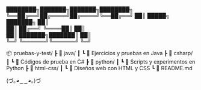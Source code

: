 ████████╗███████╗███████╗████████╗
╚══██╔══╝██╔════╝██╔════╝╚══██╔══╝
   ██║   █████╗  ███████╗   ██║   
   ██║   ██╔══╝  ╚════██║   ██║   
   ██║   ███████╗███████║   ██║   
   ╚═╝   ╚══════╝╚══════╝   ╚═╝   


📦 pruebas-y-test/
 ┣ 📂 java/
 ┃ ┗ 🧪 Ejercicios y pruebas en Java
 ┣ 📂 csharp/
 ┃ ┗ 🧪 Códigos de prueba en C#
 ┣ 📂 python/
 ┃ ┗ 🧪 Scripts y experimentos en Python
 ┣ 📂 html-css/
 ┃ ┗ 🎨 Diseños web con HTML y CSS
 ┗ 📄 README.md

(づ｡◕‿‿◕｡)づ
